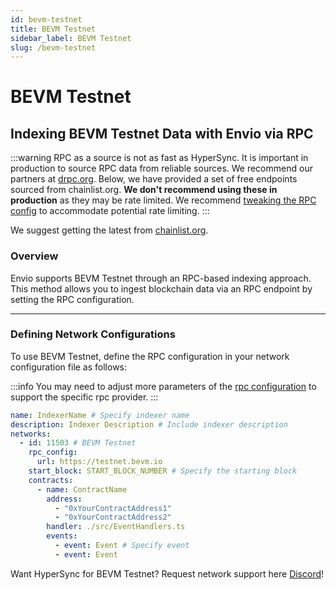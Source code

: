 ```yaml
---
id: bevm-testnet
title: BEVM Testnet
sidebar_label: BEVM Testnet
slug: /bevm-testnet
---
```


# BEVM Testnet

## Indexing BEVM Testnet Data with Envio via RPC

:::warning
RPC as a source is not as fast as HyperSync. It is important in production to source RPC data from reliable sources. We recommend our partners at [drpc.org](https://drpc.org). Below, we have provided a set of free endpoints sourced from chainlist.org. **We don't recommend using these in production** as they may be rate limited. We recommend [tweaking the RPC config](./rpc-sync) to accommodate potential rate limiting.
:::

We suggest getting the latest from [chainlist.org](https://chainlist.org).

### Overview

Envio supports BEVM Testnet through an RPC-based indexing approach. This method allows you to ingest blockchain data via an RPC endpoint by setting the RPC configuration.

---

### Defining Network Configurations

To use BEVM Testnet, define the RPC configuration in your network configuration file as follows:

:::info
You may need to adjust more parameters of the [rpc configuration](./rpc-sync) to support the specific rpc provider. 
:::

```yaml
name: IndexerName # Specify indexer name
description: Indexer Description # Include indexer description
networks:
  - id: 11503 # BEVM Testnet
    rpc_config:
      url: https://testnet.bevm.io 
    start_block: START_BLOCK_NUMBER # Specify the starting block
    contracts:
      - name: ContractName
        address:
          - "0xYourContractAddress1"
          - "0xYourContractAddress2"
        handler: ./src/EventHandlers.ts
        events:
          - event: Event # Specify event
          - event: Event
```

Want HyperSync for BEVM Testnet? Request network support here [Discord](https://discord.gg/fztEvj79m3)!
